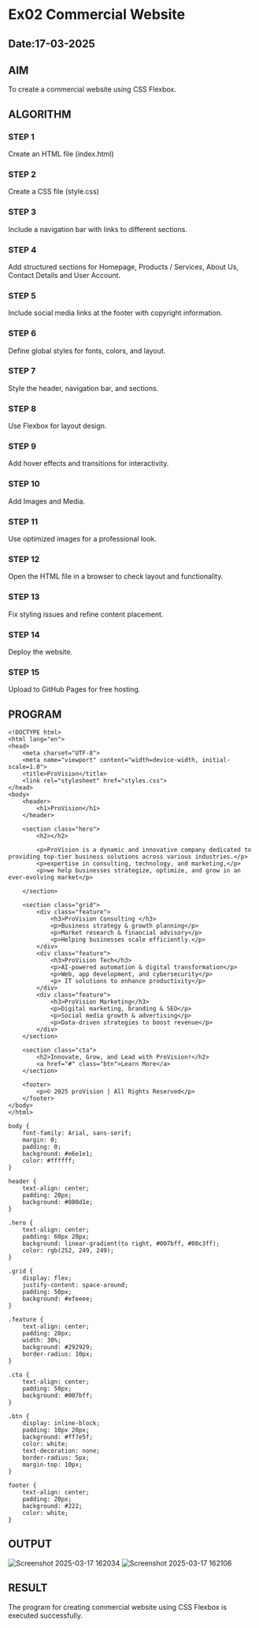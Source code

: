 # Ex02 Commercial Website
## Date:17-03-2025

## AIM
To create a commercial website using CSS Flexbox.

## ALGORITHM
### STEP 1
Create an HTML file (index.html)

### STEP 2
Create a CSS file (style.css)

### STEP 3
Include a navigation bar with links to different sections.

### STEP 4
Add structured sections for Homepage, Products / Services, About Us, Contact Details and User Account.

### STEP 5
Include social media links at the footer with copyright information.

### STEP 6
Define global styles for fonts, colors, and layout.

### STEP 7
Style the header, navigation bar, and sections.

### STEP 8
Use Flexbox for layout design.

### STEP 9
Add hover effects and transitions for interactivity.

### STEP 10
Add Images and Media.

### STEP 11
Use optimized images for a professional look.

### STEP 12
Open the HTML file in a browser to check layout and functionality.

### STEP 13
Fix styling issues and refine content placement.

### STEP 14
Deploy the website.

### STEP 15
Upload to GitHub Pages for free hosting.

## PROGRAM
```
<!DOCTYPE html>
<html lang="en">
<head>
    <meta charset="UTF-8">
    <meta name="viewport" content="width=device-width, initial-scale=1.0">
    <title>ProVision</title>
    <link rel="stylesheet" href="styles.css">
</head>
<body>
    <header>
        <h1>ProVision</h1>
    </header>

    <section class="hero">
        <h2></h2>
        
        <p>ProVision is a dynamic and innovative company dedicated to providing top-tier business solutions across various industries.</p>
        <p>expertise in consulting, technology, and marketing,</p>
        <p>we help businesses strategize, optimize, and grow in an ever-evolving market</p>
        
    </section>

    <section class="grid">
        <div class="feature">
            <h3>ProVision Consulting </h3>
            <p>Business strategy & growth planning</p>
            <p>Market research & financial advisory</p>  
            <p>Helping businesses scale efficiently.</p>
        </div>
        <div class="feature">
            <h3>ProVision Tech</h3>
            <p>AI-powered automation & digital transformation</p>
            <p>Web, app development, and cybersecurity</p>
            <p> IT solutions to enhance productivity</p>
        </div>
        <div class="feature">
            <h3>ProVision Marketing</h3>
            <p>Digital marketing, branding & SEO</p>
            <p>Social media growth & advertising</p>
            <p>Data-driven strategies to boost revenue</p>
        </div>
    </section>

    <section class="cta">
        <h2>Innovate, Grow, and Lead with ProVision!</h2>
        <a href="#" class="btn">Learn More</a>
    </section>

    <footer>
        <p>© 2025 proVision | All Rights Reserved</p>
    </footer>
</body>
</html>
```
```
body {
    font-family: Arial, sans-serif;
    margin: 0;
    padding: 0;
    background: #e6e1e1;
    color: #ffffff;
}

header {
    text-align: center;
    padding: 20px;
    background: #080d1e;
}

.hero {
    text-align: center;
    padding: 60px 20px;
    background: linear-gradient(to right, #007bff, #00c3ff);
    color: rgb(252, 249, 249);
}

.grid {
    display: flex;
    justify-content: space-around;
    padding: 50px;
    background: #efeeee;
}

.feature {
    text-align: center;
    padding: 20px;
    width: 30%;
    background: #292929;
    border-radius: 10px;
}

.cta {
    text-align: center;
    padding: 50px;
    background: #007bff;
}

.btn {
    display: inline-block;
    padding: 10px 20px;
    background: #ff7e5f;
    color: white;
    text-decoration: none;
    border-radius: 5px;
    margin-top: 10px;
}

footer {
    text-align: center;
    padding: 20px;
    background: #222;
    color: white;
}
```


## OUTPUT
![Screenshot 2025-03-17 162034](https://github.com/user-attachments/assets/0795905d-bb0a-4c40-9c57-3e4e5477b4ac)
![Screenshot 2025-03-17 162106](https://github.com/user-attachments/assets/233bade2-988d-4b71-972d-e59f2ac03b0f)


## RESULT
The program for creating commercial website using CSS Flexbox is executed successfully.
